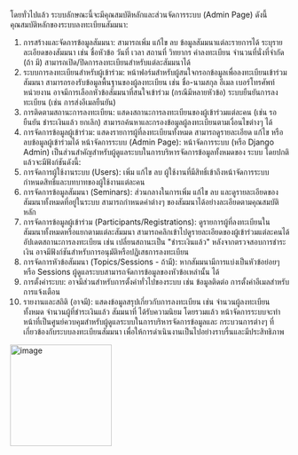 โดยทั่วไปแล้ว ระบบลักษณะนี้จะมีคุณสมบัติหลักและส่วนจัดการระบบ (Admin Page) ดังนี้ 
คุณสมบัติหลักของระบบลงทะเบียนสัมมนา: 
1. การสร้างและจัดการข้อมูลสัมมนา: 
สามารถเพิ่ม แก้ไข ลบ ข้อมูลสัมมนาแต่ละรายการได้ 
ระบุรายละเอียดของสัมมนา เช่น ชื่อหัวข้อ วันที่ เวลา สถานที่ วิทยากร ค่าลงทะเบียน จำนวนที่นั่งที่จำกัด (ถ้า มี) 
สามารถเปิด/ปิดการลงทะเบียนสำหรับแต่ละสัมมนาได้ 
2. ระบบการลงทะเบียนสำหรับผู้เข้าร่วม: 
หน้าฟอร์มสำหรับผู้สนใจกรอกข้อมูลเพื่อลงทะเบียนเข้าร่วมสัมมนา 
สามารถรองรับข้อมูลพื้นฐานของผู้ลงทะเบียน เช่น ชื่อ-นามสกุล อีเมล เบอร์โทรศัพท์ หน่วยงาน 
อาจมีการเลือกหัวข้อสัมมนาที่สนใจเข้าร่วม (กรณีมีหลายหัวข้อ) 
ระบบยืนยันการลงทะเบียน (เช่น การส่งอีเมลยืนยัน) 
3. การติดตามสถานะการลงทะเบียน: 
แสดงสถานะการลงทะเบียนของผู้เข้าร่วมแต่ละคน (เช่น รอยืนยัน ชำระเงินแล้ว ยกเลิก) 
สามารถค้นหาและกรองข้อมูลผู้ลงทะเบียนตามเงื่อนไขต่างๆ ได้ 
4. การจัดการข้อมูลผู้เข้าร่วม: 
แสดงรายการผู้ที่ลงทะเบียนทั้งหมด 
สามารถดูรายละเอียด แก้ไข หรือลบข้อมูลผู้เข้าร่วมได้
หน้าจัดการระบบ (Admin Page): 
หน้าจัดการระบบ (หรือ Django Admin) เป็นส่วนสำคัญสำหรับผู้ดูแลระบบในการบริหารจัดการข้อมูลทั้งหมดของ ระบบ โดยปกติแล้วจะมีฟังก์ชันดังนี้: 
1. การจัดการผู้ใช้งานระบบ (Users): 
เพิ่ม แก้ไข ลบ ผู้ใช้งานที่มีสิทธิ์เข้าถึงหน้าจัดการระบบ 
กำหนดสิทธิ์และบทบาทของผู้ใช้งานแต่ละคน 
2. การจัดการข้อมูลสัมมนา (Seminars): 
ส่วนกลางในการเพิ่ม แก้ไข ลบ และดูรายละเอียดของสัมมนาทั้งหมดที่อยู่ในระบบ 
สามารถกำหนดค่าต่างๆ ของสัมมนาได้อย่างละเอียดตามคุณสมบัติหลัก 
3. การจัดการข้อมูลผู้เข้าร่วม (Participants/Registrations): 
ดูรายการผู้ที่ลงทะเบียนในสัมมนาทั้งหมดหรือแยกตามแต่ละสัมมนา 
สามารถคลิกเข้าไปดูรายละเอียดของผู้เข้าร่วมแต่ละคนได้ 
อัปเดตสถานะการลงทะเบียน เช่น เปลี่ยนสถานะเป็น "ชำระเงินแล้ว" หลังจากตรวจสอบการชำระเงิน 
อาจมีฟังก์ชันสำหรับการอนุมัติหรือปฏิเสธการลงทะเบียน 
4. การจัดการหัวข้อสัมมนา (Topics/Sessions - ถ้ามี): 
หากสัมมนามีการแบ่งเป็นหัวข้อย่อยๆ หรือ Sessions ผู้ดูแลระบบสามารถจัดการข้อมูลของหัวข้อเหล่านั้น ได้ 
5. การตั้งค่าระบบ: 
อาจมีส่วนสำหรับการตั้งค่าทั่วไปของระบบ เช่น ข้อมูลติดต่อ การตั้งค่าอีเมลสำหรับการแจ้งเตือน
6. รายงานและสถิติ (อาจมี): 
แสดงข้อมูลสรุปเกี่ยวกับการลงทะเบียน เช่น จำนวนผู้ลงทะเบียนทั้งหมด จำนวนผู้ที่ชำระเงินแล้ว สัมมนาที่ ได้รับความนิยม 
โดยรวมแล้ว หน้าจัดการระบบจะทำหน้าที่เป็นศูนย์ควบคุมสำหรับผู้ดูแลระบบในการบริหารจัดการข้อมูลและ กระบวนการต่างๆ ที่เกี่ยวข้องกับระบบลงทะเบียนสัมมนา เพื่อให้การดำเนินงานเป็นไปอย่างราบรื่นและมีประสิทธิภาพ 
<img width="183" alt="image" src="https://github.com/user-attachments/assets/eb7a4a42-65a3-4d0d-b7d2-501387b6a34a" />
